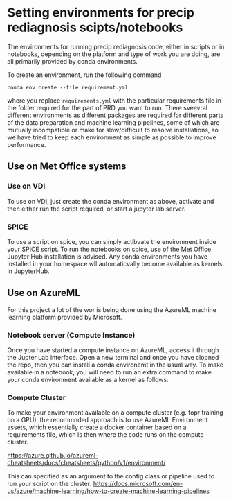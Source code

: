 # Setting environments for precip rediagnosis scipts/notebooks

The environments for running precip rediagnosis code, either in scripts or in notebooks, depending on the platform and type of work you are doing, are all primarily provided by conda environments.

To create an environment, run the following command
```
conda env create --file requirement.yml
```

where you replace `requirements.yml` with the particular requirements file in the folder required for the part of PRD you want to run. There sveevral different environments as different packages are required for different parts of the data preparation and machine learning pipelines, some of which are mutually incompatible or make for slow/difficult to resolve installations, so we have tried to keep each environment as simple as possible to improve performance.


## Use on Met Office systems

### Use on VDI

To use on VDI, just create the conda environment as above, activate and then either run the script required, or start a jupyter lab server.

### SPICE

To use a script on spice, you can simply actibvate the environment inside your SPICE script. To run the notebooks on spice, use of the Met Office Jupyter Hub installation is advised. Any conda environments you have installed in your homespace wll automaticvally become available as kernels in JupyterHub.

## Use on AzureML

For this project a lot of the wor is being done using the AzureML machine learning platform provided by Microsoft. 

### Notebook server (Compute Instance)

Once you have started a compute instance on AzureML, access it through the Jupter Lab interface. Open a new terminal and once you have clopned the repo, then you can install a conda environemt in the usual way. 
To make available in a notebook, you will need to run an extra command to make your conda environment available as a kernel as follows:


### Compute Cluster

To make your environment available on a compute cluster (e.g. fopr training on a GPU), the recommnded approach is to use AzureML Environment assets, which essentially create a docker container based on a requirements file, which is then where the code runs on the compute cluster.

https://azure.github.io/azureml-cheatsheets/docs/cheatsheets/python/v1/environment/ 

This can specified as an argument to the config class or pipeline used to run your script on the cluster:
https://docs.microsoft.com/en-us/azure/machine-learning/how-to-create-machine-learning-pipelines



